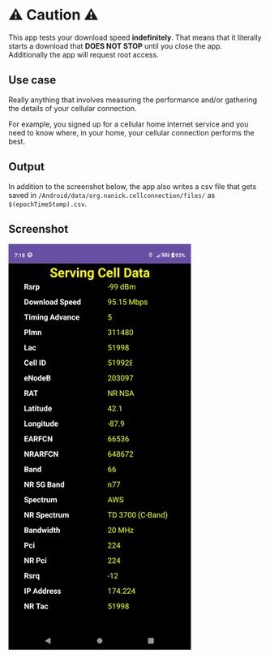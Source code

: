 # &#9888; Caution &#9888;
This app tests your download speed **indefinitely**. That means that it literally starts a download that **DOES NOT STOP** until you close the app.  
Additionally the app will request root access.  
## Use case
Really anything that involves measuring the performance and/or gathering the details of your cellular connection.  

For example, you signed up for a cellular home internet service and you need to know where, in your home, your cellular connection performs the best.  

## Output
In addition to the screenshot below, the app also writes a csv file that gets saved in ```/Android/data/org.nanick.cellconnection/files/``` as ```$(epochTimeStamp).csv```.  
## Screenshot
![](https://raw.githubusercontent.com/nstevens1040/images/main/Screenshot_20231226-071820.png)
